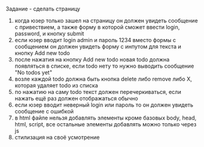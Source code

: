 Задание - сделать страницу

1. когда юзер только зашел на страницу он должен увидеть сообщение с привествием, а также форму в которой сможет ввести login, password, и кнопку submit
2. если юзер вводит login admin и пароль 1234 вместо формы с сообщением он должен увидеть форму с инпутом для текста и кнопку Add new todo
3. после нажатия на кнопку Add new todo новая todo должна появляться в списке, если todo нету то нужно выводить сообщение "No todos yet"
4. возле каждой todo должна быть кнопка delete либо remove либо X, которая удаляет todo из списка
5. по нажатию на саму todo текст должен перечеркиваться, если нажать ещё раз должен отображаться обычно
6. если юзер вводит неверный login или пароль то он должен увидеть сообщение с ошибкой
7. в html файле нельзя добавлять элементы кроме базовых body, head, html, script, все остальные элементы добавлять можно только через js
8. стилизация на своё усмотрение
